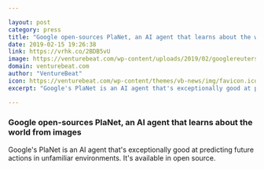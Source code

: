 ```yaml
---

layout: post
category: press
title: "Google open-sources PlaNet, an AI agent that learns about the world from images"
date: 2019-02-15 19:26:38
link: https://vrhk.co/2BDB5vU
image: https://venturebeat.com/wp-content/uploads/2019/02/googlereuters.jpeg?w=1200&strip=all
domain: venturebeat.com
author: "VentureBeat"
icon: https://venturebeat.com/wp-content/themes/vb-news/img/favicon.ico
excerpt: "Google's PlaNet is an AI agent that's exceptionally good at predicting future actions in unfamiliar environments. It's available in open source."

---
```


### Google open-sources PlaNet, an AI agent that learns about the world from images

Google's PlaNet is an AI agent that's exceptionally good at predicting future actions in unfamiliar environments. It's available in open source.